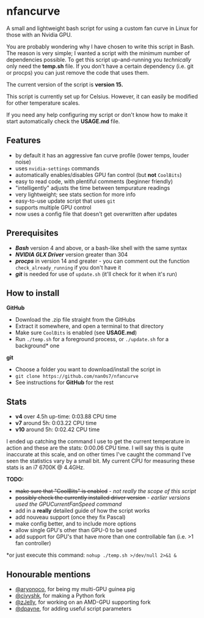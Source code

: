 # nfancurve
A small and lightweight bash script for using a custom fan curve in Linux for those with an Nvidia GPU.

You are probably wondering why I have chosen to write this script in Bash. The reason is very simple; I wanted a script with the minimum number of dependencies possible. To get this script up-and-running you _technically_ only need the **temp.sh** file. If you don't have a certain dependency (i.e. git or procps) you can just remove the code that uses them.

The current version of the script is **version 15.**

This script is currently set up for Celsius. However, it can easily be modified for other temperature scales.

If you need any help configuring my script or don't know how to make it start automatically check the **USAGE.md** file.

## Features
- by default it has an aggressive fan curve profile (lower temps, louder noise)
- uses `nvidia-settings` commands
- automatically enables/disables GPU fan control (but **not** `CoolBits`)
- easy to read code, with plentiful comments (beginner friendly)
- "intelligently" adjusts the time between tempurature readings
- very lightweight; see stats section for more info
- easy-to-use update script that uses `git`
- supports multiple GPU control
- now uses a config file that doesn't get overwritten after updates

## Prerequisites
- **_Bash_** version 4 and above, or a bash-like shell with the same syntax
- **_NVIDIA GLX Driver_** version greater than 304
- **_procps_** in version 14 and greater - you can comment out the function `check_already_running` if you don't have it
- **_git_** is needed for use of `update.sh` (it'll check for it when it's run)

## How to install
**GitHub**
- Download the .zip file straight from the GitHubs
- Extract it somewhere, and open a terminal to that directory
- Make sure `CoolBits` is enabled (see **USAGE.md**)
- Run `./temp.sh` for a foreground process, or `./update.sh` for a background* one

**git**
- Choose a folder you want to download/install the script in
- `git clone https://github.com/nan0s7/nfancurve`
- See instructions for **GitHub** for the rest

## Stats
- **v4** over 4.5h up-time: 0:03.88 CPU time
- **v7** around 5h: 0:03.22 CPU time
- **v10** around 5h: 0:02.42 CPU time

I ended up catching the command I use to get the current temperature in action and these are the stats: 0:00.06 CPU time. I will say this is quite inaccurate at this scale, and on other times I've caught the command I've seen the statistics vary by a small bit. My current CPU for measuring these stats is an i7 6700K @ 4.4GHz.

**TODO:**
- ~~make sure that "CoolBits" is enabled~~ - _not really the scope of this script_
- ~~possibly check the currently installed driver version~~ - _earlier versions used the  GPUCurrentFanSpeed command_
- add in a **really** detailed guide of how the script works
- add nouveau support (once they fix Pascal)
- make config better, and to include more options
- allow single GPU's other than GPU-0 to be used
- add support for GPU's that have more than one controllable fan (i.e. >1 fan controller)

*or just execute this command: `nohup ./temp.sh >/dev/null 2>&1 &`

## Honourable mentions
- [@aryonoco](https://github.com/aryonoco), for being my multi-GPU guinea pig
- [@civyshk](https://github.com/civyshk), for making a Python fork
- [@zJelly](https://github.com/zJelly), for working on an AMD-GPU supporting fork
- [@dpayne](https://github.com/dpayne), for adding useful script parameters
